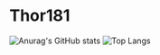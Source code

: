 # Thor181
![Anurag's GitHub stats](https://github-readme-stats.vercel.app/api?username=thor181&show_icons=true&theme=radical)
![Top Langs](https://github-readme-stats.vercel.app/api/top-langs/?username=anuraghazra&layout=compact)
